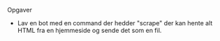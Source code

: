 Opgaver
 - Lav en bot med en command der hedder "scrape" der kan hente alt HTML fra en hjemmeside og sende det som en fil.
